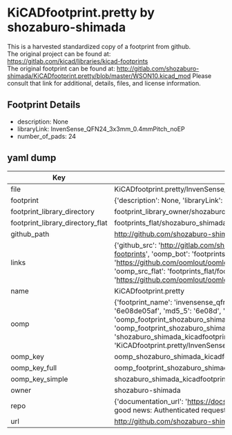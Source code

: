 # KiCADfootprint.pretty by shozaburo-shimada  
This is a harvested standardized copy of a footprint from github.  
The original project can be found at:  
https://gitlab.com/kicad/libraries/kicad-footprints  
The original footprint can be found at:
http://gitlab.com/shozaburo-shimada/KiCADfootprint.pretty/blob/master/WSON10.kicad_mod
Please consult that link for additional, details, files, and license information.  
## Footprint Details
* description: None  
* libraryLink: InvenSense_QFN24_3x3mm_0.4mmPitch_noEP  
* number_of_pads: 24  
## yaml dump  
| Key | Value |  
| --- | --- |  
| file | KiCADfootprint.pretty/InvenSense_QFN24_3x3mm_0.4mmPitch_noEP.kicad_mod |  
| footprint | {'description': None, 'libraryLink': 'InvenSense_QFN24_3x3mm_0.4mmPitch_noEP', 'number_of_pads': 24} |  
| footprint_library_directory | footprint_library_owner/shozaburo-shimada_KiCADfootprint.pretty |  
| footprint_library_directory_flat | footprints_flat/shozaburo_shimada_kicadfootprint_invensense_qfn24_3x3mm_0_4mmpitch_noep/working |  
| github_path | http://github.com/shozaburo-shimada/KiCADfootprint.pretty/blob/master/InvenSense_QFN24_3x3mm_0.4mmPitch_noEP.kicad_mod |  
| links | {'github_src': 'http://gitlab.com/shozaburo-shimada/KiCADfootprint.pretty/blob/master/WSON10.kicad_mod', 'github_src_repo': 'https://gitlab.com/kicad/libraries/kicad-footprints', 'oomp_bot': 'footprints/shozaburo_shimada_kicadfootprint_invensense_qfn24_3x3mm_0_4mmpitch_noep/working', 'oomp_bot_github': 'https://github.com/oomlout/oomlout_oomp_footprint_bot/tree/main/footprints/shozaburo_shimada_kicadfootprint_invensense_qfn24_3x3mm_0_4mmpitch_noep/working', 'oomp_src_flat': 'footprints_flat/footprints_flat/shozaburo_shimada_kicadfootprint_invensense_qfn24_3x3mm_0_4mmpitch_noep/working', 'oomp_src_flat_github': 'https://github.com/oomlout/oomlout_oomp_footprint_src/tree/main/footprints_flat/shozaburo_shimada_kicadfootprint_invensense_qfn24_3x3mm_0_4mmpitch_noep/working'} |  
| name | KiCADfootprint.pretty |  
| oomp | {'footprint_name': 'invensense_qfn24_3x3mm_0_4mmpitch_noep', 'library_name': 'kicadfootprint', 'md5': '6e08de05af79c9179562cd166047e360', 'md5_10': '6e08de05af', 'md5_5': '6e08d', 'md5_6': '6e08de', 'oomp_key': 'oomp_shozaburo_shimada_kicadfootprint_invensense_qfn24_3x3mm_0_4mmpitch_noep', 'oomp_key_extra': 'oomp_footprint_shozaburo_shimada_kicadfootprint_invensense_qfn24_3x3mm_0_4mmpitch_noep', 'oomp_key_full': 'oomp_footprint_shozaburo_shimada_kicadfootprint_invensense_qfn24_3x3mm_0_4mmpitch_noep_6e08de', 'oomp_key_simple': 'shozaburo_shimada_kicadfootprint_invensense_qfn24_3x3mm_0_4mmpitch_noep', 'original_filename': 'KiCADfootprint.pretty/InvenSense_QFN24_3x3mm_0.4mmPitch_noEP.kicad_mod', 'owner_name': 'shozaburo_shimada'} |  
| oomp_key | oomp_shozaburo_shimada_kicadfootprint_invensense_qfn24_3x3mm_0_4mmpitch_noep |  
| oomp_key_full | oomp_footprint_shozaburo_shimada_kicadfootprint_invensense_qfn24_3x3mm_0_4mmpitch_noep |  
| oomp_key_simple | shozaburo_shimada_kicadfootprint_invensense_qfn24_3x3mm_0_4mmpitch_noep |  
| owner | shozaburo-shimada |  
| repo | {'documentation_url': 'https://docs.github.com/rest/overview/resources-in-the-rest-api#rate-limiting', 'message': "API rate limit exceeded for 84.66.173.59. (But here's the good news: Authenticated requests get a higher rate limit. Check out the documentation for more details.)"} |  
| url | http://github.com/shozaburo-shimada/KiCADfootprint.pretty |  

